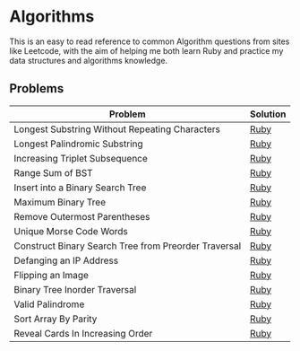 # Algorithms

This is an easy to read reference to common Algorithm questions from sites like Leetcode, with the aim of helping me both learn Ruby and practice my data structures and algorithms knowledge.

## Problems

| Problem | Solution |
|---------|----------|
| Longest Substring Without Repeating Characters | [Ruby](https://github.com/mikebull/Algorithms/tree/master/src/Longest-Substring-Without-Repeating-Characters) |
| Longest Palindromic Substring | [Ruby](https://github.com/mikebull/Algorithms/tree/master/src/Longest-Palindromic-Substring) |
| Increasing Triplet Subsequence | [Ruby](https://github.com/mikebull/Algorithms/tree/master/src/Increasing-Triplet-Subsequence) |
| Range Sum of BST | [Ruby](https://github.com/mikebull/Algorithms/tree/master/src/Range-Sum-of-BST) |
| Insert into a Binary Search Tree | [Ruby](https://github.com/mikebull/Algorithms/tree/master/src/Insert-into-a-Binary-Search-Tree) |
| Maximum Binary Tree | [Ruby](https://github.com/mikebull/Algorithms/tree/master/src/Maximum-Binary-Tree) |
| Remove Outermost Parentheses | [Ruby](https://github.com/mikebull/Algorithms/tree/master/src/Remove-Outermost-Parentheses) |
| Unique Morse Code Words | [Ruby](https://github.com/mikebull/Algorithms/tree/master/src/Unique-Morse-Code-Words) |
| Construct Binary Search Tree from Preorder Traversal | [Ruby](https://github.com/mikebull/Algorithms/tree/master/src/Construct-Binary-Search-Tree-from-Preorder-Traversal) |
| Defanging an IP Address | [Ruby](https://github.com/mikebull/Algorithms/tree/master/src/Defanging-an-IP-Address) |
| Flipping an Image | [Ruby](https://github.com/mikebull/Algorithms/tree/master/src/Flipping-an-Image) |
| Binary Tree Inorder Traversal | [Ruby](https://github.com/mikebull/Algorithms/tree/master/src/Binary-Tree-Inorder-Traversal) |
| Valid Palindrome | [Ruby](https://github.com/mikebull/Algorithms/tree/master/src/Valid-Palindrome) |
| Sort Array By Parity | [Ruby](https://github.com/mikebull/Algorithms/tree/master/src/Sort-Array-By-Parity) |
| Reveal Cards In Increasing Order | [Ruby](https://github.com/mikebull/Algorithms/tree/master/src/Reveal-Cards-In-Increasing-Order) |